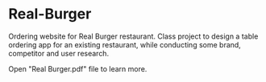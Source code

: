 # Real-Burger
Ordering website for Real Burger restaurant. 
Class project to design a table ordering app for an existing restaurant, while conducting some brand, competitor and user research.

Open "Real Burger.pdf" file to learn more.
